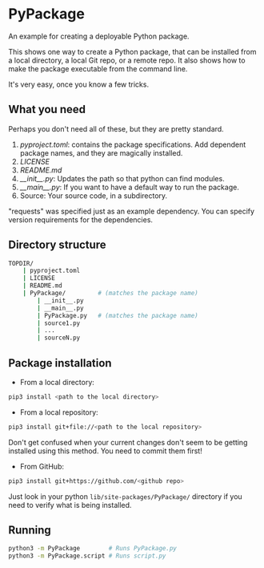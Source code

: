 # PyPackage
An example for creating a deployable Python package.

This shows one way to create a Python package, that can be installed from
a local directory, a local Git repo, or a remote repo. It also
shows how to make the package executable from the command line.

It's very easy, once you know a few tricks.

## What you need

Perhaps you don't need all of these, but they are pretty standard.

1. *pyproject.toml*: contains the package specifications. Add dependent
   package names, and they are magically installed.
1. *LICENSE*
1. *README.md*
1. *\_\_init\_\_.py*: Updates the path so that python can find modules.
1. *\_\_main\_\_.py*: If you want to have a default way to run the package.
1. Source: Your source code, in a subdirectory.

"requests" was specified just as an example dependency. You can specify version
requirements for the dependencies.
## Directory structure

```sh
TOPDIR/
    | pyproject.toml
    | LICENSE
    | README.md
    | PyPackage/         # (matches the package name)
        | __init__.py
        | __main__.py
        | PyPackage.py   # (matches the package name)
        | source1.py
        | ...
        | sourceN.py
```

## Package installation

- From a local directory:
```sh
pip3 install <path to the local directory>
```

- From a local repository:
```sh
pip3 install git+file://<path to the local repository>
```
Don't get confused when your current changes don't seem to be getting
installed using this method. You need to commit them first!

- From GitHub:
```sh
pip3 install git+https://github.com/<github repo>
```

Just look in your python `lib/site-packages/PyPackage/` directory
if you need to verify what is being installed.

## Running

```sh
python3 -m PyPackage        # Runs PyPackage.py
python3 -m PyPackage.script # Runs script.py
```
